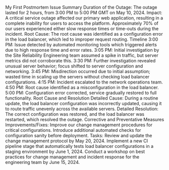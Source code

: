 My First Postmortem
Issue Summary
Duration of the Outage: The outage lasted for 2 hours, from 3:00 PM to 5:00 PM GMT on May 10, 2024.
Impact: A critical service outage affected our primary web application, resulting in a complete inability for users to access the platform. Approximately 70% of our users experienced either slow response times or time-outs during the incident.
Root Cause: The root cause was identified as a configuration error in the load balancer, which led to improper request routing.
Timeline
3:00 PM: Issue detected by automated monitoring tools which triggered alerts due to high response time and error rates.
3:05 PM: Initial investigation by the Site Reliability Engineering team assumed a spike in traffic, but server metrics did not corroborate this.
3:30 PM: Further investigation revealed unusual server behavior; focus shifted to server configuration and networking.
3:45 PM: Misdirection occurred due to initial assumption; wasted time in scaling up the servers without checking load balancer configurations.
4:15 PM: Incident escalated to the network operations team.
4:50 PM: Root cause identified as a misconfiguration in the load balancer.
5:00 PM: Configuration error corrected, service gradually restored to full functionality.
Root Cause and Resolution
Detailed Cause: During a routine update, the load balancer configuration was incorrectly updated, causing it to route traffic unevenly across the available servers.
Detailed Resolution: The correct configuration was restored, and the load balancer was restarted, which resolved the outage.
Corrective and Preventative Measures
Improvements/Fixes: Improve our change management procedures for critical configurations. Introduce additional automated checks for configuration sanity before deployment.
Tasks:
Review and update the change management protocol by May 20, 2024.
Implement a new CI pipeline stage that automatically tests load balancer configurations in a staging environment by June 1, 2024.
Conduct a workshop on best practices for change management and incident response for the engineering team by June 15, 2024.
